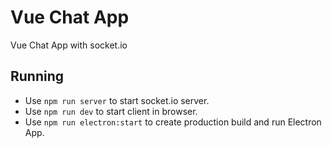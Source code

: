 # Vue Chat App
Vue Chat App with socket.io

## Running
- Use `npm run server` to start socket.io server.
- Use `npm run dev` to start client in browser.
- Use `npm run electron:start` to create production build and run Electron App.